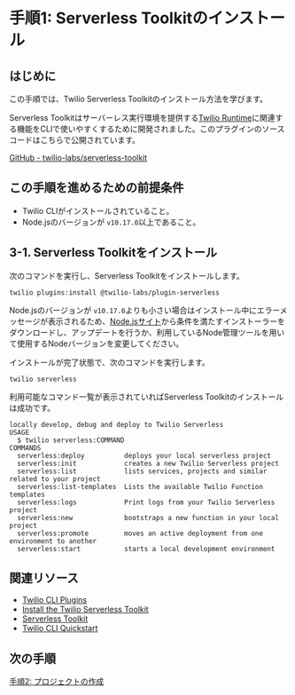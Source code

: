 #  手順1: Serverless Toolkitのインストール
## はじめに
この手順では、Twilio Serverless Toolkitのインストール方法を学びます。

Serverless Toolkitはサーバーレス実行環境を提供する[Twilio Runtime](https://www.twilio.com/runtime)に関連する機能をCLIで使いやすくするために開発されました。このプラグインのソースコードはこちらで公開されています。  

[GitHub - twilio-labs/serverless-toolkit](https://github.com/twilio-labs/serverless-toolkit)

## この手順を進めるための前提条件
- Twilio CLIがインストールされていること。
- Node.jsのバージョンが `v10.17.0`以上であること。


## 3-1. Serverless Toolkitをインストール

次のコマンドを実行し、Serverless Toolkitをインストールします。
```
twilio plugins:install @twilio-labs/plugin-serverless
```
Node.jsのバージョンが `v10.17.0`よりも小さい場合はインストール中にエラーメッセージが表示されるため、[Node.jsサイト](https://nodejs.org/ja/)から条件を満たすインストーラーをダウンロードし、アップデートを行うか、利用しているNode管理ツールを用いて使用するNodeバージョンを変更してください。

インストールが完了状態で、次のコマンドを実行します。

```
twilio serverless
```

利用可能なコマンド一覧が表示されていればServerless Toolkitのインストールは成功です。

```
locally develop, debug and deploy to Twilio Serverless
USAGE
  $ twilio serverless:COMMAND
COMMANDS
  serverless:deploy          deploys your local serverless project
  serverless:init            creates a new Twilio Serverless project
  serverless:list            lists services, projects and similar related to your project
  serverless:list-templates  Lists the available Twilio Function templates
  serverless:logs            Print logs from your Twilio Serverless project
  serverless:new             bootstraps a new function in your local project
  serverless:promote         moves an active deployment from one environment to another
  serverless:start           starts a local development environment
```

## 関連リソース

- [Twilio CLI Plugins](https://www.twilio.com/docs/twilio-cli/plugins#install-a-plugin)
- [Install the Twilio Serverless Toolkit](https://www.twilio.com/docs/labs/serverless-toolkit/getting-started#install-the-twilio-serverless-toolkit)
- [Serverless Toolkit](https://www.twilio.com/docs/labs/serverless-toolkit)
- [Twilio CLI Quickstart](https://www.twilio.com/docs/twilio-cli/quickstart)


## 次の手順
[手順2: プロジェクトの作成](./03-02-Create-a-Project.md)
